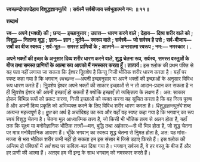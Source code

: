 **स्वच्छन्दोपात्तदेहाय विशुद्धज्ञानमूर्तये ।** **सर्वस्मै सर्वबीजाय सर्वभूतात्मने नम: ॥ ११॥** 

**शब्दार्थ** 

**स्व—** **अपने (भक्तों) की** **; छन्द—** **इच्छानुसार** **; उपात्त—** **धारण करने वाले** **; देहाय—** **दिव्य शरीर वाले को** **; विशुद्ध—** **नितान्त** **शुद्ध** **; ज्ञान—** **ज्ञान** **; मूर्तये—** **स्वरूप वाले** **; सर्वस्मै—** **जो सर्वस्व है उसे** **; सर्व-बीजाय—** **सबों का बीज स्वरूप** **; सर्व-भूत—** **समस्त** **प्राणियों के** **; आत्मने—** **अन्तरात्मा स्वरूप** **; नम:—** **नमस्कार।** **.** 

**अपने भक्तों की इच्छा के अनुसार दिव्य शरीर धारण करने वाले, शुद्ध चेतना रूप, सर्वस्व,** **समस्त वस्तुओं के बीज तथा समस्त प्राणियों के आत्मा रूप आपको मैं नमस्कार करता हूँ।** **तात्पर्य :** इस श्लोक की प्रथम पंक्ति से यह पता नहीं लगाया जा सकता कि ईश्वर निॢवशेष है किन्तु निजी भौतिक शरीर धारण करता है। यहाँ पर स्पष्ट कहा गया है कि भगवान् *स्वच्छन्द* —अपनी इच्छानुसार या अपने भक्तों की इच्छाओं के अनुसार विविध रूप धारण करते हैं। निॢवशेष ईश्वर अपने भक्तों की साकार इच्छाओं से न तो आदान-प्रदान कर सकता है न ही निॢवशेष ईश्वर की अपनी इच्छाएँ हो सकती हैं क्योंकि इच्छाएँ तो व्यकि्तत्व के लक्षण हैं। अत: साकार होकर विभिन्न रूपों को प्रकट करना, निजी इच्छाओं को व्यक्त करना यह सूचित करता है कि वह नित्य पुरुष है और अपनी दिव्य प्रकृति को अभिव्यक्त करने के लिए विविध शरीर धारण करता है। *विशुद्धज्ञानमूर्तये* शब्द अत्यन्त महत्त्वपूर्ण है। *मूॢत* का अर्थ है अर्चाविग्रह का रूप और यहाँ यह स्पष्ट कहा गया है कि भगवान् का रूप स्वयं विशुद्ध चेतना है। चेतना मूल आध्यात्मिक तत्त्व है, जो किसी भी भौतिक तत्त्व से अलग होता है, यहाँ तक कि सूक्ष्म या मनोवैज्ञानिक भौतिक तत्त्वों—मन, बुद्धि तथा अहंकार—से भी भिन्न होता है, जो शुद्ध चेतना पर मात्र मनोवैज्ञानिक आवरण हैं। चूँकि भगवान् का स्वरूप शुद्ध चेतना से निॢमत होता है, अत: यह मांस-मज्जा से भरा भौतिक शरीर कभी नहीं हो सकता हम इस संसार में जिसे उठाए फिरते हैं। इस श्लोक की अन्तिम दो पंक्तियों में *सर्व* शब्द पर कवित्व-बल दिया गया है। भगवान् सर्वस्व हैं, वे हर वस्तु के बीज हैं और हर प्राणी की आत्मा हैं। अतएव हम भी इन्द्र के साथ भगवान् को नमस्कार करते हैं।  